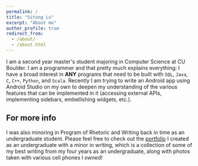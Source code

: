 ```yaml
---
permalink: /
title: "Sitong Lu"
excerpt: "About me"
author_profile: true
redirect_from: 
  - /about/
  - /about.html
---
```


I am a second year master's student majoring in Computer Science at CU Boulder. I am a programmer and that pretty much explains everything: I have a broad interest in **ANY** programs that need to be built with `SQL`, `Java`, `C`, `C++`, `Python`, and `Scala`. Recently I am trying to write an Android app using Android Studio on my own to deepen my understanding of the various features that can be implemented in it (accessing external APIs, implementing sidebars, embellishing widgets, etc.).


For more info
------
I was also minoring in Program of Rhetoric and Writing back in time as an undergraduate student. Please feel free to check out the [portfolio](https://ucb.digication.com/sitong-lu/home-1) I created as an undergraduate with a minor in writing, which is a collection of some of my best writing from my four years as an undergraduate, along with photos taken with various cell phones I owned!
